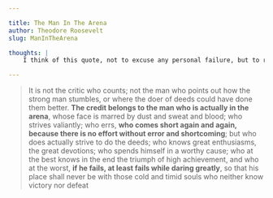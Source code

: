 ```yaml
---

title: The Man In The Arena
author: Theodore Roosevelt 
slug: ManInTheArena

thoughts: |
    I think of this quote, not to excuse any personal failure, but to remind myself to excuse it in others and to help explain my down-failings. No one is perfect. I value someone for who they strive to become.

---
```



>It is not the critic who counts; not the man who points out how the strong man stumbles, or where the doer of deeds could have done them better. **The credit belongs to the man who is actually in the arena**, whose face is marred by dust and sweat and blood; who strives valiantly; who errs, **who comes short again and again, because there is no effort without error and shortcoming**; but who does actually strive to do the deeds; who knows great enthusiasms, the great devotions; who spends himself in a worthy cause; who at the best knows in the end the triumph of high achievement, and who at the worst, **if he fails, at least fails while daring greatly**, so that his place shall never be with those cold and timid souls who neither know victory nor defeat
